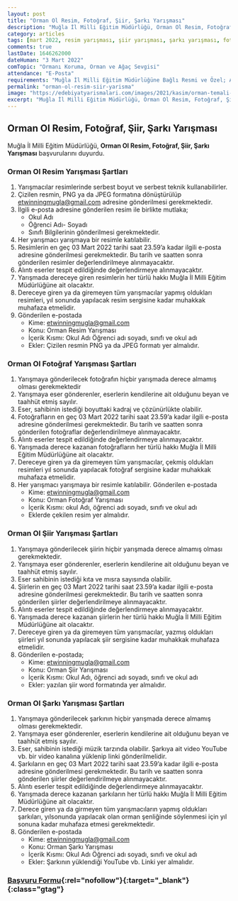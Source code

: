 ```yaml
---
layout: post
title: "Orman Ol Resim, Fotoğraf, Şiir, Şarkı Yarışması"
description: "Muğla İl Milli Eğitim Müdürlüğü, Orman Ol Resim, Fotoğraf, Şiir, Şarkı Yarışması başvurularını duyurdu."
category: articles
tags: [mart 2022, resim yarışması, şiir yarışması, şarkı yarışması, fotoğraf yarışması, okul öncesi, ilkokul, ortaokul, lise, muğla]
comments: true
lastDate: 1646262000
dateHuman: "3 Mart 2022"
comTopic: "Ormanı Koruma, Orman ve Ağaç Sevgisi"
attendance: "E-Posta"
requirements: "Muğla İl Milli Eğitim Müdürlüğüne Bağlı Resmi ve Özel; Anaokulu, İlkokul, Ortaokul ve Liselerde öğrenim gören öğrenciler"
permalink: "orman-ol-resim-siir-yarisma"
image: "https://edebiyatyarismalari.com/images/2021/kasim/orman-temali-yarismalar.jpg"
excerpt: "Muğla İl Milli Eğitim Müdürlüğü, Orman Ol Resim, Fotoğraf, Şiir, Şarkı Yarışması başvurularını duyurdu."
---
```


## Orman Ol Resim, Fotoğraf, Şiir, Şarkı Yarışması
Muğla İl Milli Eğitim Müdürlüğü, **Orman Ol Resim, Fotoğraf, Şiir, Şarkı Yarışması** başvurularını duyurdu.  

### Orman Ol Resim Yarışması Şartları
1. Yarışmacılar resimlerinde serbest boyut ve serbest teknik kullanabilirler.
2. Çizilen resmin, PNG ya da JPEG formatına dönüştürülüp etwinningmugla@gmail.com adresine gönderilmesi gerekmektedir.
3. İlgili e-posta adresine gönderilen resim ile birlikte mutlaka;
    - Okul Adı
    - Öğrenci Adı- Soyadı
    - Sınıfı
    Bilgilerinin gönderilmesi gerekmektedir.
3. Her yarışmacı yarışmaya bir resimle katılabilir.
4. Resimlerin en geç 03 Mart 2022 tarihi saat 23.59’a kadar ilgili e-posta adresine gönderilmesi gerekmektedir. Bu tarih ve saatten sonra gönderilen resimler değerlendirilmeye alınmayacaktır.
5. Alıntı eserler tespit edildiğinde değerlendirmeye alınmayacaktır.
6. Yarışmada dereceye giren resimlerin her türlü hakkı Muğla İl Milli Eğitim Müdürlüğüne ait olacaktır.
7. Dereceye giren ya da giremeyen tüm yarışmacılar yapmış oldukları resimleri, yıl sonunda yapılacak resim sergisine kadar muhakkak muhafaza etmelidir.
8. Gönderilen e-postada
    - Kime: etwinningmugla@gmail.com
    - Konu: Orman Resim Yarışması
    - İçerik Kısmı: Okul Adı Öğrenci adı soyadı, sınıfı ve okul adı
    - Ekler: Çizilen resmin PNG ya da JPEG formatı yer almalıdır.

### Orman Ol Fotoğraf Yarışması Şartları
1. Yarışmaya gönderilecek fotoğrafın hiçbir yarışmada derece almamış olması gerekmektedir
2. Yarışmaya eser gönderenler, eserlerin kendilerine ait olduğunu beyan ve taahhüt etmiş sayılır.
3. Eser, sahibinin istediği boyuttaki kadraj ve çözünürlükte olabilir.
4. Fotoğrafların en geç 03 Mart 2022 tarihi saat 23.59’a kadar ilgili e-posta adresine gönderilmesi gerekmektedir. Bu tarih ve saatten sonra gönderilen fotoğraflar değerlendirilmeye alınmayacaktır.
5. Alıntı eserler tespit edildiğinde değerlendirmeye alınmayacaktır.
6. Yarışmada derece kazanan fotoğrafların her türlü hakkı Muğla İl Milli Eğitim Müdürlüğüne ait olacaktır.
7. Dereceye giren ya da giremeyen tüm yarışmacılar, çekmiş oldukları resimleri yıl sonunda yapılacak fotoğraf sergisine kadar muhakkak muhafaza etmelidir.
8. Her yarışmacı yarışmaya bir resimle katılabilir. Gönderilen e-postada
    - Kime: etwinningmugla@gmail.com
    - Konu: Orman Fotoğraf Yarışması
    - İçerik Kısmı: okul Adı, öğrenci adı soyadı, sınıfı ve okul adı
    - Eklerde çekilen resim yer almalıdır.

### Orman Ol Şiir Yarışması Şartları
1. Yarışmaya gönderilecek şiirin hiçbir yarışmada derece almamış olması gerekmektedir.
2. Yarışmaya eser gönderenler, eserlerin kendilerine ait olduğunu beyan ve taahhüt etmiş sayılır.
3. Eser sahibinin istediği kıta ve mısra sayısında olabilir.
4. Şiirlerin en geç 03 Mart 2022 tarihi saat 23.59’a kadar ilgili e-posta adresine gönderilmesi gerekmektedir. Bu tarih ve saatten sonra gönderilen şiirler değerlendirilmeye alınmayacaktır.
5. Alıntı eserler tespit edildiğinde değerlendirmeye alınmayacaktır.
6. Yarışmada derece kazanan şiirlerin her türlü hakkı Muğla İl Milli Eğitim Müdürlüğüne ait olacaktır.
7. Dereceye giren ya da giremeyen tüm yarışmacılar, yazmış oldukları şiirleri yıl sonunda yapılacak şiir sergisine kadar muhakkak muhafaza etmelidir.
8. Gönderilen e-postada;
    - Kime: etwinningmugla@gmail.com
    - Konu: Orman Şiir Yarışması
    - İçerik Kısmı: Okul Adı, öğrenci adı soyadı, sınıfı ve okul adı
    - Ekler: yazılan şiir word formatında yer almalıdır.

### Orman Ol Şarkı Yarışması Şartları
1. Yarışmaya gönderilecek şarkının hiçbir yarışmada derece almamış olması gerekmektedir.
2. Yarışmaya eser gönderenler, eserlerin kendilerine ait olduğunu beyan ve taahhüt etmiş sayılır.
3. Eser, sahibinin istediği müzik tarzında olabilir. Şarkıya ait video YouTube vb. bir video kanalına yüklenip linki gönderilmelidir.
4. Şarkıların en geç 03 Mart 2022 tarihi saat 23.59’a kadar ilgili e-posta adresine gönderilmesi gerekmektedir. Bu tarih ve saatten sonra gönderilen şiirler değerlendirilmeye alınmayacaktır.
5. Alıntı eserler tespit edildiğinde değerlendirmeye alınmayacaktır.
6. Yarışmada derece kazanan şarkıların her türlü hakkı Muğla İl Milli Eğitim Müdürlüğüne ait olacaktır.
7. Derece giren ya da girmeyen tüm yarışmacıların yapmış oldukları şarkıları, yılsonunda yapılacak olan orman şenliğinde söylenmesi için yıl sonuna kadar muhafaza etmesi gerekmektedir.
8. Gönderilen e-postada
    - Kime: etwinningmugla@gmail.com
    - Konu: Orman Şarkı Yarışması
    - İçerik Kısmı: Okul Adı Öğrenci adı soyadı, sınıfı ve okul adı
    - Ekler: Şarkının yüklendiği YouTube vb. Linki yer almalıdır.

### [Başvuru Formu](https://sm.k12.tr/wp-content/uploads/2021/11/GUNCELLE-Basvuru-Formu-.docx){:rel="nofollow"}{:target="_blank"}{:class="gtag"}